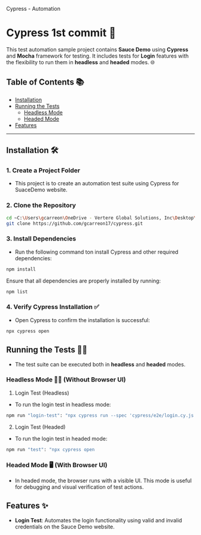 Cypress - Automation
# Cypress 1st commit 🚀

This test automation sample project contains **Sauce Demo** using **Cypress** and **Mocha** framework for testing. It includes tests for **Login** features with the flexibility to run them in **headless** and **headed** modes. 🌐

## Table of Contents 📚

- [Installation](#installation)
- [Running the Tests](#running-the-tests)
  - [Headless Mode](#headless-mode)
  - [Headed Mode](#headed-mode)
- [Features](#features)

---

## Installation 🛠️

### 1. Create a Project Folder
- This project is to create an automation test suite using Cypress for SuaceDemo website.

### 2. Clone the Repository

```bash
cd ~C:\Users\gcarreon\OneDrive - Vertere Global Solutions, Inc\Desktop\Cypress\cypress>
git clone https://github.com/gcarreon17/cypress.git
```
### 3. Install Dependencies

- Run the following command ton install Cypress and other required dependencies:
 
 ```bash
 npm install
 ```
  Ensure that all dependencies are properly installed by running:
 
 ```bash
 npm list
 ```

 ### 4. Verify Cypress Installation ✅
 
 - Open Cypress to confirm the installation is successful:
 
 ```bash
 npx cypress open
 ```

## Running the Tests 🏃‍♂️
- The test suite can be executed both in **headless** and **headed** modes.

### Headless Mode 🧑‍💻 (Without Browser UI)

1. Login Test (Headless)
- To run the login test in headless mode:

```bash
npm run "login-test": "npx cypress run --spec 'cypress/e2e/login.cy.js' --browser chrome"
```

2. Login Test (Headed)
- To run the login test in headed mode:

```bash
npm run "test": "npx cypress open
```

### Headed Mode 🖥️ (With Browser UI)
- In headed mode, the browser runs with a visible UI. This mode is useful for debugging and visual verification of test actions.


## Features ✨

- **Login Test**: Automates the login functionality using valid and invalid credentials on the Sauce Demo website.


